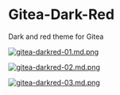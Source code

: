 # Gitea-Dark-Red

Dark and red theme for Gitea

[![gitea-darkred-01.md.png](https://pix.dou.bet/images/2020/09/15/gitea-darkred-01.md.png)](https://pix.dou.bet/image/HoO4)

[![gitea-darkred-02.md.png](https://pix.dou.bet/images/2020/09/15/gitea-darkred-02.md.png)](https://pix.dou.bet/image/g7c5)

[![gitea-darkred-03.md.png](https://pix.dou.bet/images/2020/09/15/gitea-darkred-03.md.png)](https://pix.dou.bet/image/gzgA)
